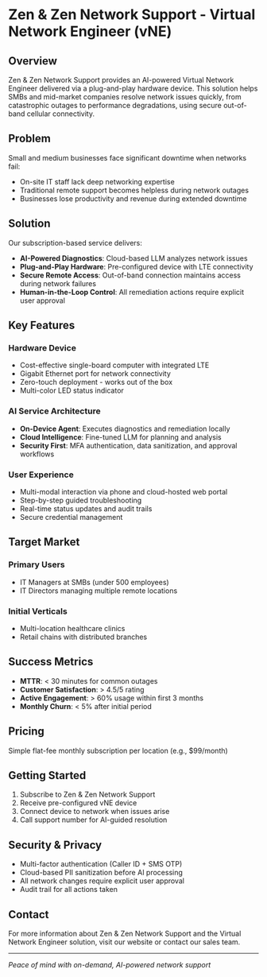 # Zen & Zen Network Support - Virtual Network Engineer (vNE)

## Overview

Zen & Zen Network Support provides an AI-powered Virtual Network Engineer delivered via a plug-and-play hardware device. This solution helps SMBs and mid-market companies resolve network issues quickly, from catastrophic outages to performance degradations, using secure out-of-band cellular connectivity.

## Problem

Small and medium businesses face significant downtime when networks fail:

- On-site IT staff lack deep networking expertise
- Traditional remote support becomes helpless during network outages
- Businesses lose productivity and revenue during extended downtime

## Solution

Our subscription-based service delivers:

- **AI-Powered Diagnostics**: Cloud-based LLM analyzes network issues
- **Plug-and-Play Hardware**: Pre-configured device with LTE connectivity
- **Secure Remote Access**: Out-of-band connection maintains access during network failures
- **Human-in-the-Loop Control**: All remediation actions require explicit user approval

## Key Features

### Hardware Device

- Cost-effective single-board computer with integrated LTE
- Gigabit Ethernet port for network connectivity
- Zero-touch deployment - works out of the box
- Multi-color LED status indicator

### AI Service Architecture

- **On-Device Agent**: Executes diagnostics and remediation locally
- **Cloud Intelligence**: Fine-tuned LLM for planning and analysis
- **Security First**: MFA authentication, data sanitization, and approval workflows

### User Experience

- Multi-modal interaction via phone and cloud-hosted web portal
- Step-by-step guided troubleshooting
- Real-time status updates and audit trails
- Secure credential management

## Target Market

### Primary Users

- IT Managers at SMBs (under 500 employees)
- IT Directors managing multiple remote locations

### Initial Verticals

- Multi-location healthcare clinics
- Retail chains with distributed branches

## Success Metrics

- **MTTR**: < 30 minutes for common outages
- **Customer Satisfaction**: > 4.5/5 rating
- **Active Engagement**: > 60% usage within first 3 months
- **Monthly Churn**: < 5% after initial period

## Pricing

Simple flat-fee monthly subscription per location (e.g., $99/month)

## Getting Started

1. Subscribe to Zen & Zen Network Support
2. Receive pre-configured vNE device
3. Connect device to network when issues arise
4. Call support number for AI-guided resolution

## Security & Privacy

- Multi-factor authentication (Caller ID + SMS OTP)
- Cloud-based PII sanitization before AI processing
- All network changes require explicit user approval
- Audit trail for all actions taken

## Contact

For more information about Zen & Zen Network Support and the Virtual Network Engineer solution, visit our website or contact our sales team.

---

_Peace of mind with on-demand, AI-powered network support_
